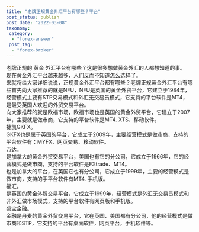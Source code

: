```yaml
---
title: "老牌正规黄金外汇平台有哪些？平台"
post_status: publish
post_date: "2022-03-08"
taxonomy:
 category: 
  - "forex-answer"
 post_tag: 
  - "forex-broker"
---
```


老牌正规的 黄金 外汇平台有哪些？这是很多想做黄金外汇的人都想知道的事。  
现在黄金外汇平台越来越多，人们反而不知道怎么选择了。  
来就将给大家详细说说，正规黄金外汇平台都有哪些？老牌正规黄金外汇平台有哪些首先向大家推荐的就是NFU，NFU是英国的黄金外贸平台，它建立于1984年，经营模式主要有STP交易模式和外汇无交易员模式，它支持的平台软件是MT4，是最受英国人欢迎的外贸交易平台。  
向大家推荐的就是欧福市场，欧福市场也是英国的黄金外贸平台，它建立于2007年，主要就是做市商，它支持的平台软件是MT4. XTS、移动软件。  
捷凯GKFX。  
GKFX也是属于英国的平台，它成立于2009年，主要经营模式是做市商，支持的平台软件有：MYFX、网页交易、移动软件。  
万达。  
是加拿大的黄金外贸交易平台，美国也有它的分公司，它成立于1966年，它的经营模式是做市商，支持的平台软件是FXtrade、MT4。  
也是加拿大的平台，在英国它也有分公司，它成立于1999年，主要的经营模式是做市商，支持的手平台软件有MT4. 手机版。  
福汇。  
是英国的黄金外贸交易平台，它成立于1999年，经营模式是外汇无交易员模式和非外汇做市场模式，支持的平台软件有网页版和手机版。  
盛宝金融。  
金融是丹麦的黄金外贸交易平台，它在英国、美国都有分公司，他的经营模式是做市商和STP，它支持的平台有桌面软件，网页平台，手机软件等。
